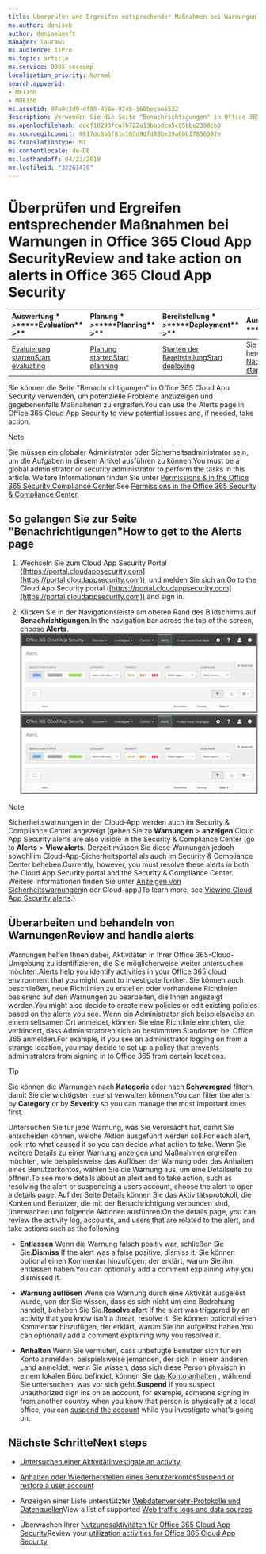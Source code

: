 ```yaml
---
title: Überprüfen und Ergreifen entsprechender Maßnahmen bei Warnungen in Office 365 Cloud App Security
ms.author: deniseb
author: denisebmsft
manager: laurawi
ms.audience: ITPro
ms.topic: article
ms.service: O365-seccomp
localization_priority: Normal
search.appverid:
- MET150
- MOE150
ms.assetid: 97e9c3d9-df89-458e-924b-369becee5532
description: Verwenden Sie die Seite "Benachrichtigungen" in Office 365 Cloud App Security, um potenzielle Probleme anzuzeigen und Maßnahmen zu ergreifen. Sie können Benachrichtigungen schließen oder auflösen und gegebenenfalls ein Benutzerkonto anhalten.
ms.openlocfilehash: ddef10293fca7b722a13babdca5c05bbe2398cb3
ms.sourcegitcommit: 0017dc6a5f81c165d9dfd88be39a6bb17856582e
ms.translationtype: MT
ms.contentlocale: de-DE
ms.lasthandoff: 04/23/2019
ms.locfileid: "32261478"
---
```

# <a name="review-and-take-action-on-alerts-in-office-365-cloud-app-security"></a><span data-ttu-id="2a032-104">Überprüfen und Ergreifen entsprechender Maßnahmen bei Warnungen in Office 365 Cloud App Security</span><span class="sxs-lookup"><span data-stu-id="2a032-104">Review and take action on alerts in Office 365 Cloud App Security</span></span>
  
|<span data-ttu-id="2a032-105">Auswertung \* *\>*\*</span><span class="sxs-lookup"><span data-stu-id="2a032-105">\*\*\*\*Evaluation\*\* \>\*\*</span></span>|<span data-ttu-id="2a032-106">Planung \* *\>*\*</span><span class="sxs-lookup"><span data-stu-id="2a032-106">\*\*\*\*Planning\*\* \>\*\*</span></span>|<span data-ttu-id="2a032-107">Bereitstellung \* *\>*\*</span><span class="sxs-lookup"><span data-stu-id="2a032-107">\*\*\*\*Deployment\*\* \>\*\*</span></span>|<span data-ttu-id="2a032-108">Auslastung \* \* \* \*</span><span class="sxs-lookup"><span data-stu-id="2a032-108">\*\*\*\*Utilization\*\*\*\*</span></span>|
|:-----|:-----|:-----|:-----|
|[<span data-ttu-id="2a032-109">Evaluierung starten</span><span class="sxs-lookup"><span data-stu-id="2a032-109">Start evaluating</span></span>](office-365-cas-overview.md) <br/> |[<span data-ttu-id="2a032-110">Planung starten</span><span class="sxs-lookup"><span data-stu-id="2a032-110">Start planning</span></span>](get-ready-for-office-365-cas.md) <br/> |[<span data-ttu-id="2a032-111">Starten der Bereitstellung</span><span class="sxs-lookup"><span data-stu-id="2a032-111">Start deploying</span></span>](turn-on-office-365-cas.md) <br/> |<span data-ttu-id="2a032-112">Sie sind hier!</span><span class="sxs-lookup"><span data-stu-id="2a032-112">You are here!</span></span>  <br/> [<span data-ttu-id="2a032-113">Nächste Schritte</span><span class="sxs-lookup"><span data-stu-id="2a032-113">Next steps</span></span>](#next-steps) <br/> |
   
<span data-ttu-id="2a032-114">Sie können die Seite "Benachrichtigungen" in Office 365 Cloud App Security verwenden, um potenzielle Probleme anzuzeigen und gegebenenfalls Maßnahmen zu ergreifen.</span><span class="sxs-lookup"><span data-stu-id="2a032-114">You can use the Alerts page in Office 365 Cloud App Security to view potential issues and, if needed, take action.</span></span>
  
> [!NOTE]
> <span data-ttu-id="2a032-115">Sie müssen ein globaler Administrator oder Sicherheitsadministrator sein, um die Aufgaben in diesem Artikel ausführen zu können.</span><span class="sxs-lookup"><span data-stu-id="2a032-115">You must be a global administrator or security administrator to perform the tasks in this article.</span></span> <span data-ttu-id="2a032-116">Weitere Informationen finden Sie unter [Permissions &amp; in the Office 365 Security Compliance Center](permissions-in-the-security-and-compliance-center.md).</span><span class="sxs-lookup"><span data-stu-id="2a032-116">See [Permissions in the Office 365 Security &amp; Compliance Center](permissions-in-the-security-and-compliance-center.md).</span></span> 
  
## <a name="how-to-get-to-the-alerts-page"></a><span data-ttu-id="2a032-117">So gelangen Sie zur Seite "Benachrichtigungen"</span><span class="sxs-lookup"><span data-stu-id="2a032-117">How to get to the Alerts page</span></span>

1. <span data-ttu-id="2a032-118">Wechseln Sie zum Cloud App Security Portal ([https://portal.cloudappsecurity.com](https://portal.cloudappsecurity.com)), und melden Sie sich an.</span><span class="sxs-lookup"><span data-stu-id="2a032-118">Go to the Cloud App Security portal ([https://portal.cloudappsecurity.com](https://portal.cloudappsecurity.com)) and sign in.</span></span>
  
2. <span data-ttu-id="2a032-119">Klicken Sie in der Navigationsleiste am oberen Rand des Bildschirms auf **Benachrichtigungen**.</span><span class="sxs-lookup"><span data-stu-id="2a032-119">In the navigation bar across the top of the screen, choose **Alerts**.</span></span><br/><span data-ttu-id="2a032-120">![Auf der Seite Warnungen werden Warnungen angezeigt, die ausgelöst wurden, und alle ausgeführten Aktionen.](media/3b53d4c9-4b13-435d-8547-8c0f9ae6b914.png)</span><span class="sxs-lookup"><span data-stu-id="2a032-120">![On the Alerts page, you can see alerts that were triggered and any actions taken.](media/3b53d4c9-4b13-435d-8547-8c0f9ae6b914.png)</span></span>
 
> [!NOTE]
> <span data-ttu-id="2a032-121">Sicherheitswarnungen in der Cloud-App werden auch im Security & Compliance Center angezeigt (gehen Sie zu **Warnungen** > **anzeigen**.</span><span class="sxs-lookup"><span data-stu-id="2a032-121">Cloud App Security alerts are also visible in the Security & Compliance Center (go to **Alerts** > **View alerts**.</span></span> <span data-ttu-id="2a032-122">Derzeit müssen Sie diese Warnungen jedoch sowohl im Cloud-App-Sicherheitsportal als auch im Security & Compliance Center beheben.</span><span class="sxs-lookup"><span data-stu-id="2a032-122">Currently, however, you must resolve these alerts in both the Cloud App Security portal and the Security & Compliance Center.</span></span> <span data-ttu-id="2a032-123">Weitere Informationen finden Sie unter [Anzeigen von Sicherheitswarnungen](alert-policies.md#viewing-cloud-app-security-alerts)in der Cloud-app.)</span><span class="sxs-lookup"><span data-stu-id="2a032-123">To learn more, see [Viewing Cloud App Security alerts](alert-policies.md#viewing-cloud-app-security-alerts).)</span></span> 
 
## <a name="review-and-handle-alerts"></a><span data-ttu-id="2a032-124">Überarbeiten und behandeln von Warnungen</span><span class="sxs-lookup"><span data-stu-id="2a032-124">Review and handle alerts</span></span>

<span data-ttu-id="2a032-125">Warnungen helfen Ihnen dabei, Aktivitäten in Ihrer Office 365-Cloud-Umgebung zu identifizieren, die Sie möglicherweise weiter untersuchen möchten.</span><span class="sxs-lookup"><span data-stu-id="2a032-125">Alerts help you identify activities in your Office 365 cloud environment that you might want to investigate further.</span></span> <span data-ttu-id="2a032-126">Sie können auch beschließen, neue Richtlinien zu erstellen oder vorhandene Richtlinien basierend auf den Warnungen zu bearbeiten, die Ihnen angezeigt werden.</span><span class="sxs-lookup"><span data-stu-id="2a032-126">You might also decide to create new policies or edit existing policies based on the alerts you see.</span></span> <span data-ttu-id="2a032-127">Wenn ein Administrator sich beispielsweise an einem seltsamen Ort anmeldet, können Sie eine Richtlinie einrichten, die verhindert, dass Administratoren sich an bestimmten Standorten bei Office 365 anmelden.</span><span class="sxs-lookup"><span data-stu-id="2a032-127">For example, if you see an administrator logging on from a strange location, you may decide to set up a policy that prevents administrators from signing in to Office 365 from certain locations.</span></span>
  
> [!TIP]
> <span data-ttu-id="2a032-128">Sie können die Warnungen nach **Kategorie** oder nach **Schweregrad** filtern, damit Sie die wichtigsten zuerst verwalten können.</span><span class="sxs-lookup"><span data-stu-id="2a032-128">You can filter the alerts by **Category** or by **Severity** so you can manage the most important ones first.</span></span> 
  
<span data-ttu-id="2a032-129">Untersuchen Sie für jede Warnung, was Sie verursacht hat, damit Sie entscheiden können, welche Aktion ausgeführt werden soll.</span><span class="sxs-lookup"><span data-stu-id="2a032-129">For each alert, look into what caused it so you can decide what action to take.</span></span> <span data-ttu-id="2a032-130">Wenn Sie weitere Details zu einer Warnung anzeigen und Maßnahmen ergreifen möchten, wie beispielsweise das Auflösen der Warnung oder das Anhalten eines Benutzerkontos, wählen Sie die Warnung aus, um eine Detailseite zu öffnen.</span><span class="sxs-lookup"><span data-stu-id="2a032-130">To see more details about an alert and to take action, such as resolving the alert or suspending a users account, choose the alert to open a details page.</span></span> <span data-ttu-id="2a032-131">Auf der Seite Details können Sie das Aktivitätsprotokoll, die Konten und Benutzer, die mit der Benachrichtigung verbunden sind, überwachen und folgende Aktionen ausführen:</span><span class="sxs-lookup"><span data-stu-id="2a032-131">On the details page, you can review the activity log, accounts, and users that are related to the alert, and take actions such as the following:</span></span>
  
- <span data-ttu-id="2a032-132">**Entlassen** Wenn die Warnung falsch positiv war, schließen Sie Sie.</span><span class="sxs-lookup"><span data-stu-id="2a032-132">**Dismiss** If the alert was a false positive, dismiss it.</span></span> <span data-ttu-id="2a032-133">Sie können optional einen Kommentar hinzufügen, der erklärt, warum Sie ihn entlassen haben.</span><span class="sxs-lookup"><span data-stu-id="2a032-133">You can optionally add a comment explaining why you dismissed it.</span></span> 
    
- <span data-ttu-id="2a032-134">**Warnung auflösen** Wenn die Warnung durch eine Aktivität ausgelöst wurde, von der Sie wissen, dass es sich nicht um eine Bedrohung handelt, beheben Sie Sie.</span><span class="sxs-lookup"><span data-stu-id="2a032-134">**Resolve alert** If the alert was triggered by an activity that you know isn't a threat, resolve it.</span></span> <span data-ttu-id="2a032-135">Sie können optional einen Kommentar hinzufügen, der erklärt, warum Sie ihn aufgelöst haben.</span><span class="sxs-lookup"><span data-stu-id="2a032-135">You can optionally add a comment explaining why you resolved it.</span></span> 
    
- <span data-ttu-id="2a032-136">**Anhalten** Wenn Sie vermuten, dass unbefugte Benutzer sich für ein Konto anmelden, beispielsweise jemanden, der sich in einem anderen Land anmeldet, wenn Sie wissen, dass sich diese Person physisch in einem lokalen Büro befindet, können Sie [das Konto anhalten](suspend-or-restore-an-account-in-ocas.md) , während Sie untersuchen, was vor sich geht.</span><span class="sxs-lookup"><span data-stu-id="2a032-136">**Suspend** If you suspect unauthorized sign ins on an account, for example, someone signing in from another country when you know that person is physically at a local office, you can [suspend the account](suspend-or-restore-an-account-in-ocas.md) while you investigate what's going on.</span></span> 
    
## <a name="next-steps"></a><span data-ttu-id="2a032-137">Nächste Schritte</span><span class="sxs-lookup"><span data-stu-id="2a032-137">Next steps</span></span>

- [<span data-ttu-id="2a032-138">Untersuchen einer Aktivität</span><span class="sxs-lookup"><span data-stu-id="2a032-138">Investigate an activity</span></span>](investigate-an-activity-in-office-365-cas.md)
    
- [<span data-ttu-id="2a032-139">Anhalten oder Wiederherstellen eines Benutzerkontos</span><span class="sxs-lookup"><span data-stu-id="2a032-139">Suspend or restore a user account</span></span>](suspend-or-restore-an-account-in-ocas.md)
    
- <span data-ttu-id="2a032-140">Anzeigen einer Liste unterstützter [Webdatenverkehr-Protokolle und Datenquellen](web-traffic-logs-and-data-sources-for-ocas.md)</span><span class="sxs-lookup"><span data-stu-id="2a032-140">View a list of supported [Web traffic logs and data sources](web-traffic-logs-and-data-sources-for-ocas.md)</span></span>
    
- <span data-ttu-id="2a032-141">Überwachen Ihrer [Nutzungsaktivitäten für Office 365 Cloud App Security](utilization-activities-for-ocas.md)</span><span class="sxs-lookup"><span data-stu-id="2a032-141">Review your [utilization activities for Office 365 Cloud App Security](utilization-activities-for-ocas.md)</span></span>
    

